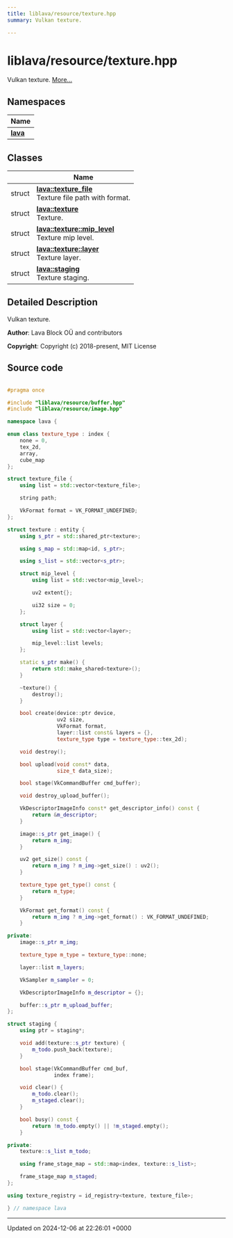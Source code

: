 ```yaml
---
title: liblava/resource/texture.hpp
summary: Vulkan texture. 

---
```


# liblava/resource/texture.hpp

Vulkan texture.  [More...](#detailed-description)

## Namespaces

| Name           |
| -------------- |
| **[lava](/_doxybook/Namespaces/namespacelava.md)**  |

## Classes

|                | Name           |
| -------------- | -------------- |
| struct | **[lava::texture_file](/_doxybook/Classes/structlava_1_1texture__file.md)** <br>Texture file path with format.  |
| struct | **[lava::texture](/_doxybook/Classes/structlava_1_1texture.md)** <br>Texture.  |
| struct | **[lava::texture::mip_level](/_doxybook/Classes/structlava_1_1texture_1_1mip__level.md)** <br>Texture mip level.  |
| struct | **[lava::texture::layer](/_doxybook/Classes/structlava_1_1texture_1_1layer.md)** <br>Texture layer.  |
| struct | **[lava::staging](/_doxybook/Classes/structlava_1_1staging.md)** <br>Texture staging.  |

## Detailed Description

Vulkan texture. 

**Author**: Lava Block OÜ and contributors 

**Copyright**: Copyright (c) 2018-present, MIT License 



## Source code

```cpp

#pragma once

#include "liblava/resource/buffer.hpp"
#include "liblava/resource/image.hpp"

namespace lava {

enum class texture_type : index {
    none = 0,
    tex_2d,
    array,
    cube_map
};

struct texture_file {
    using list = std::vector<texture_file>;

    string path;

    VkFormat format = VK_FORMAT_UNDEFINED;
};

struct texture : entity {
    using s_ptr = std::shared_ptr<texture>;

    using s_map = std::map<id, s_ptr>;

    using s_list = std::vector<s_ptr>;

    struct mip_level {
        using list = std::vector<mip_level>;

        uv2 extent{};

        ui32 size = 0;
    };

    struct layer {
        using list = std::vector<layer>;

        mip_level::list levels;
    };

    static s_ptr make() {
        return std::make_shared<texture>();
    }

    ~texture() {
        destroy();
    }

    bool create(device::ptr device,
                uv2 size,
                VkFormat format,
                layer::list const& layers = {},
                texture_type type = texture_type::tex_2d);

    void destroy();

    bool upload(void const* data,
                size_t data_size);

    bool stage(VkCommandBuffer cmd_buffer);

    void destroy_upload_buffer();

    VkDescriptorImageInfo const* get_descriptor_info() const {
        return &m_descriptor;
    }

    image::s_ptr get_image() {
        return m_img;
    }

    uv2 get_size() const {
        return m_img ? m_img->get_size() : uv2();
    }

    texture_type get_type() const {
        return m_type;
    }

    VkFormat get_format() const {
        return m_img ? m_img->get_format() : VK_FORMAT_UNDEFINED;
    }

private:
    image::s_ptr m_img;

    texture_type m_type = texture_type::none;

    layer::list m_layers;

    VkSampler m_sampler = 0;

    VkDescriptorImageInfo m_descriptor = {};

    buffer::s_ptr m_upload_buffer;
};

struct staging {
    using ptr = staging*;

    void add(texture::s_ptr texture) {
        m_todo.push_back(texture);
    }

    bool stage(VkCommandBuffer cmd_buf,
               index frame);

    void clear() {
        m_todo.clear();
        m_staged.clear();
    }

    bool busy() const {
        return !m_todo.empty() || !m_staged.empty();
    }

private:
    texture::s_list m_todo;

    using frame_stage_map = std::map<index, texture::s_list>;

    frame_stage_map m_staged;
};

using texture_registry = id_registry<texture, texture_file>;

} // namespace lava
```


-------------------------------

Updated on 2024-12-06 at 22:26:01 +0000
